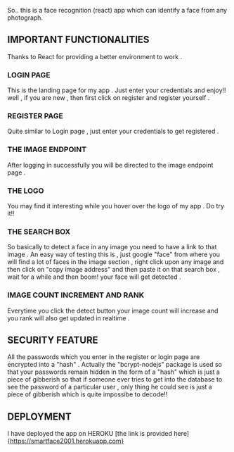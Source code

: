 So.. this is a face recognition (react) app which can identify a face from any photograph.


## IMPORTANT FUNCTIONALITIES

Thanks to React for providing a better environment to work . 

### LOGIN PAGE

This is the landing page for my app . Just enter your credentials and enjoy!! well , if you are new , then first click on register and register yourself .

### REGISTER PAGE

Quite similar to Login page , just enter your credentials to get registered .

### THE IMAGE ENDPOINT

After logging in successfully you will be directed to the image endpoint page . 

### THE LOGO

You may find it interesting while you hover over the logo of my app . Do try it!!

### THE SEARCH BOX

So basically to detect a face in any image you need to have a link to that image . An easy way of testing this is , just google "face" from where you will find a lot of faces in the image section , right click upon any image and then click on "copy image address" and  then paste it on that search box , wait for a while and then boom! your face will get detected .

### IMAGE COUNT INCREMENT AND RANK

Everytime you click the detect button your image count will increase and you rank will also get updated in realtime .

## SECURITY FEATURE

All the passwords which you enter in the register or login page are encrypted into a "hash" . Actually the "bcrypt-nodejs" package is used so that your passwords remain hidden in the form of a "hash" which is just a piece of gibberish so that if someone ever tries to get into the database to see the password of a particular user , only thing he could see is just a piece of gibberish which is quite impossibe to decode!!

## DEPLOYMENT

I have deployed the app on HEROKU [the link is provided here]{https://smartface2001.herokuapp.com} 


